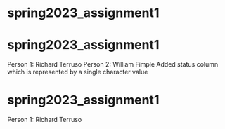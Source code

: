 
# spring2023_assignment1

# spring2023_assignment1
Person 1: Richard Terruso
Person 2: William Fimple
	Added status column which is represented by a single character value


# spring2023_assignment1
Person 1: Richard Terruso

